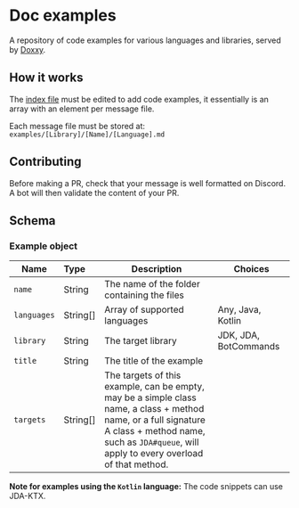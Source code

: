 # Doc examples

A repository of code examples for various languages and libraries, served by [Doxxy](https://github.com/freya022/Doxxy).

## How it works

The [index file](index.conf) must be edited to add code examples,
it essentially is an array with an element per message file.

Each message file must be stored at: `examples/[Library]/[Name]/[Language].md`

## Contributing
Before making a PR, check that your message is well formatted on Discord.
A bot will then validate the content of your PR.

## Schema

### Example object

| Name        | Type     | Description                                                                                                                                                                                                     | Choices               |
|-------------|:---------|-----------------------------------------------------------------------------------------------------------------------------------------------------------------------------------------------------------------|-----------------------|
| `name`      | String   | The name of the folder containing the files                                                                                                                                                                     |                       |
| `languages` | String[] | Array of supported languages                                                                                                                                                                                    | Any, Java, Kotlin     |
| `library`   | String   | The target library                                                                                                                                                                                              | JDK, JDA, BotCommands |
| `title`     | String   | The title of the example                                                                                                                                                                                        |                       |
| `targets`   | String[] | The targets of this example, can be empty, may be a simple class name, a class + method name, or a full signature<br/> A class + method name, such as `JDA#queue`, will apply to every overload of that method. |                       |

**Note for examples using the `Kotlin` language:** The code snippets can use JDA-KTX.